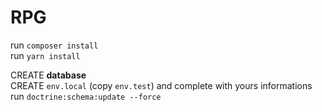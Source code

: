 # RPG

run `composer install`  
run `yarn install` 

CREATE **database**  
CREATE `env.local` (copy `env.test`) and complete with yours informations   
run `doctrine:schema:update --force`